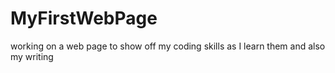 # MyFirstWebPage
working on a web page to show off my coding skills as I learn them and also my writing
